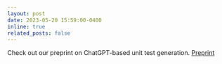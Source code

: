 ```yaml
---
layout: post
date: 2023-05-20 15:59:00-0400
inline: true
related_posts: false
---
```


Check out our preprint on ChatGPT-based unit test generation. [Preprint](https://arxiv.org/pdf/2305.04207.pdf)
 

<!--

    <li>
        <p>
            <b>[May 2023]</b> One paper titled "Task-Oriented ML/DL Library Recommendation based on a Knowledge
            Graph" got accepted in
            <a href="https://www.computer.org/csdl/journal/ts/2023/08/10149441/1NWyq4t6GQw"
               >TSE 2023</a>.
            <a href="http://mingwei-liu.github.io/files/TSE2023-AITaskKG.pdf"
               class="btn btn-primary btn-sm text-decoration-none">Paper</a>
        </p>

    </li>

    <li>
        <p>
            <b>[May 2023]</b>
            One paper titled "KG4CraSolver: Recommending Crash Solutions via Knowledge Graph" got accepted in
            <a href="https://conf.researchr.org/home/fse-2023">ESEC/FSE 2023</a>.
            <a href="http://mingwei-liu.github.io/files/FSE2023-KG4CraSolver.pdf" class="btn btn-primary btn-sm text-decoration-none">Paper</a>
        </p>
    </li>

    <li>
        <p>
            <b>[February 2023]</b>
            One paper titled "Research on Knowledge Graph Representation Learning Methods for Link Prediction: A
            Review" got accepted in
            <a href="http://www.jos.org.cn/jos/article/html/6902">JSS 2023</a>.
            <a href="http://mingwei-liu.github.io/files/JournalOfSoftware2023-KGRepSurvey.pdf"
               class="btn btn-primary btn-sm text-decoration-none">Paper</a>
        </p>
    </li>

    <li>
        <p>
            <b>[February 2023]</b>
            One paper titled "XCoS: Explainable Code Search based on Query Scoping and Knowledge Graph" got
            accepted in
            <a href="https://dl.acm.org/doi/10.1145/3593800">TOSEM 2023</a>.
            <a href="http://mingwei-liu.github.io/files/TOSEM2023XCoS.pdf" class="btn btn-primary btn-sm text-decoration-none">Paper</a>
        </p>
    </li>

    <li>
        <p>
            <b>[June 2022]</b> I joined Fudan University as a Postdoctoral fellow, working with Prof. Xin Peng.
        </p>
    </li>

    <li>
        <p>
            <b>[June 2022]</b> I received my Ph.D degree from Fudan University.
        </p>
    </li>
-->